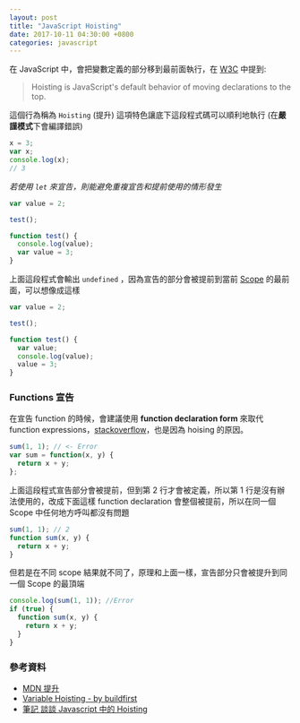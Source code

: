 ```yaml
---
layout: post
title: "JavaScript Hoisting"
date: 2017-10-11 04:30:00 +0800
categories: javascript
---
```


在 JavaScript 中，會把變數定義的部分移到最前面執行，在 [W3C](https://www.w3schools.com/js/js_hoisting.asp) 中提到:

> Hoisting is JavaScript's default behavior of moving declarations to the top.

這個行為稱為 `Hoisting` (提升)
這項特色讓底下這段程式碼可以順利地執行 (在**嚴謹模式**下會編譯錯誤)

```javascript
x = 3;
var x;
console.log(x);
// 3
```

_若使用 `let` 來宣告，則能避免重複宣告和提前使用的情形發生_

```javascript
var value = 2;

test();

function test() {
  console.log(value);
  var value = 3;
}
```

上面這段程式會輸出 `undefined` ，因為宣告的部分會被提前到當前 [Scope](https://www.w3schools.com/js/js_scope.asp) 的最前面，可以想像成這樣

```javascript
var value = 2;

test();

function test() {
  var value;
  console.log(value);
  value = 3;
}
```

### Functions 宣告

在宣告 function 的時候，會建議使用 **function declaration form** 來取代 function expressions，[stackoverflow](https://stackoverflow.com/questions/336859/var-functionname-function-vs-function-functionname)，也是因為 hoising 的原因。

```javascript
sum(1, 1); // <- Error
var sum = function(x, y) {
  return x + y;
};
```

上面這段程式宣告部分會被提前，但到第 2 行才會被定義，所以第 1 行是沒有辦法使用的，改成下面這樣 function declaration 會整個被提前，所以在同一個 Scope 中任何地方呼叫都沒有問題

```javascript
sum(1, 1); // 2
function sum(x, y) {
  return x + y;
}
```

但若是在不同 scope 結果就不同了，原理和上面一樣，宣告部分只會被提升到同一個 Scope 的最頂端

```javascript
console.log(sum(1, 1)); //Error
if (true) {
  function sum(x, y) {
    return x + y;
  }
}
```

### 參考資料

- [MDN 提升](https://developer.mozilla.org/zh-TW/docs/Glossary/Hoisting)
- [Variable Hoisting - by buildfirst](https://github.com/buildfirst/buildfirst/tree/master/ch05/04_hoisting)
- [筆記 談談 Javascript 中的 Hoisting](https://pjchender.blogspot.tw/2015/12/javascript-hoisting.html)
